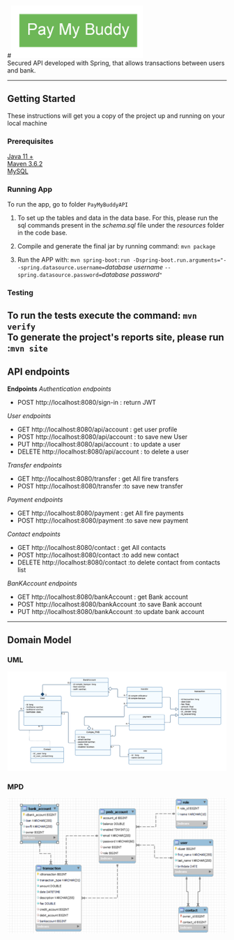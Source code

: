 #![Pay My Buddy](img/pmb.png)  
Secured API developed with Spring, that allows transactions between users and bank.

---------
## Getting Started

These instructions will get you a copy of the project up and running on your local machine

### Prerequisites

[Java 11 +](https://adoptopenjdk.net/?variant=openjdk11&jvmVariant=hotspot)  
[Maven 3.6.2](https://maven.apache.org/download.cgi)  
[MySQL](https://dev.mysql.com/downloads/mysql/)


### Running App

To run the app, go to folder `PayMyBuddyAPI`

1. To set up the tables and data in the data base. For this, please run the sql commands present in the *schema.sql* file under the *resources* folder in the code base.

2. Compile and generate the final jar by running command: `mvn package`

3. Run the APP with: `mvn spring-boot:run -Dspring-boot.run.arguments="--spring.datasource.username=`*database username* `--spring.datasource.password=`*database password*`"`

### Testing

To run the tests execute the command: `mvn verify`  
To generate the project's reports site, please run :`mvn site`
---------
##  API endpoints

__Endpoints__
*Authentication endpoints*
* POST http://localhost:8080/sign-in : return JWT 

*User endpoints*
* GET http://localhost:8080/api/account : get user profile
* POST http://localhost:8080/api/account : to save new User
* PUT http://localhost:8080/api/account : to update a user
* DELETE http://localhost:8080/api/account : to delete a user

*Transfer endpoints*
* GET http://localhost:8080/transfer : get All fire transfers
* POST http://localhost:8080/transfer :to save new transfer

*Payment endpoints*
* GET http://localhost:8080/payment : get All fire payments
* POST http://localhost:8080/payment :to save new payment

*Contact endpoints*
* GET http://localhost:8080/contact : get All contacts
* POST http://localhost:8080/contact :to add new contact
* DELETE http://localhost:8080/contact :to delete contact from contacts list

*BanKAccount endpoints*
* GET http://localhost:8080/bankAccount : get Bank account
* POST http://localhost:8080/bankAccount :to save Bank account
* PUT http://localhost:8080/bankAccount :to update bank account
---------
##  Domain Model

### UML

![UML](img/uml.png)

### MPD

![MPD](img/MPD.png)